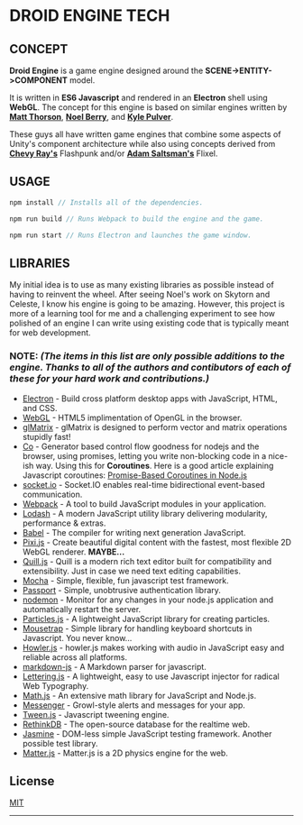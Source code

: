# DROID ENGINE TECH

## CONCEPT
**Droid Engine** is a game engine designed around the **SCENE->ENTITY->COMPONENT** model.

It is written in **ES6 Javascript** and rendered in an **Electron** shell using **WebGL**.
The concept for this engine is based on similar engines written by [**Matt Thorson**](https://twitter.com/MattThorson),
[**Noel Berry**](https://twitter.com/NoelFB), and [**Kyle Pulver**](https://twitter.com/kylepulver).

These guys all have written game engines that combine some aspects of Unity's component architecture while also using concepts derived from [**Chevy Ray's**](https://twitter.com/ChevyRay) Flashpunk and/or [**Adam Saltsman's**](https://twitter.com/ADAMATOMIC) Flixel.

## USAGE

```javascript
npm install // Installs all of the dependencies.
```

```javascript
npm run build // Runs Webpack to build the engine and the game.
```

```javascript
npm run start // Runs Electron and launches the game window.
```

## LIBRARIES

My initial idea is to use as many existing libraries as possible instead of having to reinvent the wheel. After seeing Noel's work on Skytorn and Celeste, I know his engine is going to be amazing.
However, this project is more of a learning tool for me and a challenging experiment to see how polished of an engine I can write using existing code that is typically meant for web development.


### NOTE: *(The items in this list are only possible additions to the engine. Thanks to all of the authors and contibutors of each of these for your hard work and contributions.)*
* [Electron](http://electron.atom.io/) - Build cross platform desktop apps with JavaScript, HTML, and CSS.
* [WebGL](https://github.com/KhronosGroup/WebGL) - HTML5 implimentation of OpenGL in the browser.
* [glMatrix](http://glmatrix.net/) - glMatrix is designed to perform vector and matrix operations stupidly fast!
* [Co](https://github.com/tj/co) - Generator based control flow goodness for nodejs and the browser, using promises, letting you write non-blocking code in a nice-ish way. Using this for  **Coroutines**. Here is a good article explaining Javascript coroutines: [Promise-Based Coroutines in Node.js](http://tobyho.com/2015/12/27/promise-based-coroutines-nodejs/)
* [socket.io](http://socket.io/) - Socket.IO enables real-time bidirectional event-based communication.
* [Webpack](https://webpack.js.org) - A tool to build JavaScript modules in your application.
* [Lodash](https://lodash.com/) - A modern JavaScript utility library delivering modularity, performance & extras.
* [Babel](https://babeljs.io/) - The compiler for writing next generation JavaScript.
* [Pixi.js](http://www.pixijs.com/) - Create beautiful digital content with the fastest, most flexible 2D WebGL renderer. **MAYBE...**
* [Quill.js](https://quilljs.com/) - Quill is a modern rich text editor built for compatibility and extensibility. Just in case we need text editing capabilities.
* [Mocha](https://mochajs.org/) - Simple, flexible, fun javascript test framework.
* [Passport](http://passportjs.org/) - Simple, unobtrusive authentication library.
* [nodemon](https://nodemon.io) - Monitor for any changes in your node.js application and automatically restart the server.
* [Particles.js](http://vincentgarreau.com/particles.js/) - A lightweight JavaScript library for creating particles.
* [Mousetrap](https://craig.is/killing/mice) - Simple library for handling keyboard shortcuts in Javascript. You never know...
* [Howler.js](https://howlerjs.com/) - howler.js makes working with audio in JavaScript easy and reliable across all platforms.
* [markdown-js](https://github.com/evilstreak/markdown-js) - A Markdown parser for javascript.
* [Lettering.js](http://letteringjs.com/) - A lightweight, easy to use Javascript injector for radical Web Typography.
* [Math.js](http://mathjs.org/) - An extensive math library for JavaScript and Node.js.
* [Messenger](http://github.hubspot.com/messenger/) - Growl-style alerts and messages for your app.
* [Tween.js](https://github.com/tweenjs/tween.js) - Javascript tweening engine.
* [RethinkDB](https://rethinkdb.com/) - The open-source database for the realtime web.
* [Jasmine](http://jasmine.github.io/) - DOM-less simple JavaScript testing framework. Another possible test library.
* [Matter.js](http://brm.io/matter-js/) - Matter.js is a 2D physics engine for the web.

## License

[MIT](https://github.com/shanedroid32/droid-engine/blob/master/LICENSE)

---